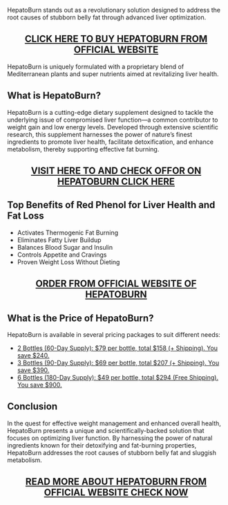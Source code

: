 <p>HepatoBurn stands out as a revolutionary solution designed to address the root causes of stubborn belly fat through advanced liver optimization.</p>
<h2 style="text-align: center;"><a href="https://sale365day.com/get-hepatoburn">CLICK HERE TO BUY HEPATOBURN FROM OFFICIAL WEBSITE</a></h2>
<p>HepatoBurn is uniquely formulated with a proprietary blend of Mediterranean plants and super nutrients aimed at revitalizing liver health.</p>
<h2 style="text-align: left;">What is HepatoBurn?</h2>
<p style="text-align: left;">HepatoBurn is a cutting-edge dietary supplement designed to tackle the underlying issue of compromised liver function&mdash;a common contributor to weight gain and low energy levels. Developed through extensive scientific research, this supplement harnesses the power of nature&rsquo;s finest ingredients to promote liver health, facilitate detoxification, and enhance metabolism, thereby supporting effective fat burning.</p>
<h2 style="text-align: center;"><a href="https://sale365day.com/get-hepatoburn">VISIT HERE TO AND CHECK OFFOR ON HEPATOBURN CLICK HERE</a></h2>
<h2 style="text-align: left;">Top Benefits of Red Phenol for Liver Health and Fat Loss</h2>
<ul style="text-align: left;">
<li>Activates Thermogenic Fat Burning</li>
<li>Eliminates Fatty Liver Buildup</li>
<li>Balances Blood Sugar and Insulin</li>
<li>Controls Appetite and Cravings</li>
<li>Proven Weight Loss Without Dieting</li>
</ul>
<h2 style="text-align: center;"><a href="https://sale365day.com/get-hepatoburn">ORDER FROM OFFICIAL WEBSITE OF HEPATOBURN</a></h2>
<h2 style="text-align: left;">What is the Price of HepatoBurn?</h2>
<p style="text-align: left;">HepatoBurn is available in several pricing packages to suit different needs:</p>
<ul style="text-align: left;">
<li><a href="https://sale365day.com/get-hepatoburn">2 Bottles (60-Day Supply): $79 per bottle, total $158 (+ Shipping). You save $240.</a></li>
<li><a href="https://sale365day.com/get-hepatoburn">3 Bottles (90-Day Supply): $69 per bottle, total $207 (+ Shipping). You save $390.</a></li>
<li><a href="https://sale365day.com/get-hepatoburn">6 Bottles (180-Day Supply): $49 per bottle, total $294 (Free Shipping). You save $900.</a></li>
</ul>
<h2 style="text-align: left;">Conclusion</h2>
<p style="text-align: left;">In the quest for effective weight management and enhanced overall health, HepatoBurn presents a unique and scientifically-backed solution that focuses on optimizing liver function. By harnessing the power of natural ingredients known for their detoxifying and fat-burning properties, HepatoBurn addresses the root causes of stubborn belly fat and sluggish metabolism.</p>
<h2 style="text-align: center;"><a href="https://sale365day.com/get-hepatoburn">READ MORE ABOUT HEPATOBURN FROM OFFICIAL WEBSITE CHECK NOW</a></h2>
